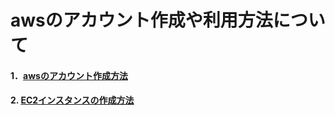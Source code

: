 # awsのアカウント作成や利用方法について
#### 1．[awsのアカウント作成方法](create%20account/README.md)
#### 2. [EC2インスタンスの作成方法](create_ec2_instance/README.md)
